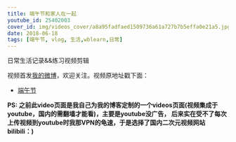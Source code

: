 ```yaml
---
title: 端午节和家人在一起
youtube_id: 25402003
cover_id: img/videos_cover/a8a95fadfaed1509736a61a727b7b5effa0e21a5.jpg
date: 2018-06-18
tags: [端午节, vlog, 生活,wblearn,日常]
---
```

日常生活记录&&练习视频剪辑

视频首发[我的微博](http://weibo.com/wudalanggd)，欢迎关注。视频原地址戳下面：

* [ 端午节](https://www.bilibili.com/video/av25402003)

**PS:	之前此video页面是我自己为我的博客定制的一个videos页面(视频集成于youtube，国内的需翻墙才能看)，主要是youtube没广告，
后来实在受不了每次上传视频到youtube时我那VPN的龟速，于是选择了国内二次元视频网站bilibili：)**